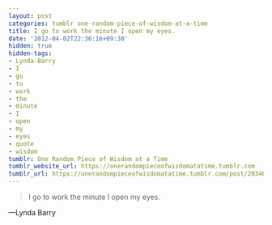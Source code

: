 ```yaml
---
layout: post
categories: tumblr one-random-piece-of-wisdom-at-a-time
title: I go to work the minute I open my eyes.
date: '2012-04-02T22:36:16+09:30'
hidden: true
hidden-tags:
- Lynda-Barry
- I
- go
- to
- work
- the
- minute
- I
- open
- my
- eyes
- quote
- wisdom
tumblr: One Random Piece of Wisdom at a Time
tumblr_website_url: https://onerandompieceofwisdomatatime.tumblr.com
tumblr_url: https://onerandompieceofwisdomatatime.tumblr.com/post/20346899160/i-go-to-work-the-minute-i-open-my-eyes
---
```

> I go to work the minute I open my eyes.

—Lynda Barry
